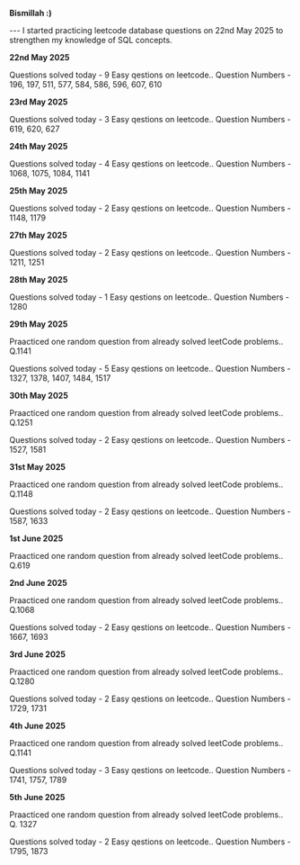 **Bismillah :)**

--- I started practicing leetcode database questions on 22nd May 2025 to strengthen my knowledge of SQL concepts.

**22nd May 2025**

Questions solved today - 9 Easy qestions on leetcode..
Question Numbers - 196, 197, 511, 577, 584, 586, 596, 607, 610

**23rd May 2025**

Questions solved today - 3 Easy qestions on leetcode..
Question Numbers - 619, 620, 627

**24th May 2025**

Questions solved today - 4 Easy qestions on leetcode..
Question Numbers - 1068, 1075, 1084, 1141

**25th May 2025**

Questions solved today - 2 Easy qestions on leetcode..
Question Numbers - 1148, 1179

**27th May 2025**

Questions solved today - 2 Easy qestions on leetcode..
Question Numbers - 1211, 1251

**28th May 2025**

Questions solved today - 1 Easy qestions on leetcode..
Question Numbers - 1280

**29th May 2025**

Praacticed one random question from already solved leetCode problems.. Q.1141

Questions solved today - 5 Easy qestions on leetcode..
Question Numbers - 1327, 1378, 1407, 1484, 1517

**30th May 2025**

Praacticed one random question from already solved leetCode problems.. Q.1251

Questions solved today - 2 Easy qestions on leetcode..
Question Numbers - 1527, 1581

**31st May 2025**

Praacticed one random question from already solved leetCode problems.. Q.1148

Questions solved today - 2 Easy qestions on leetcode..
Question Numbers - 1587, 1633

**1st June 2025**

Praacticed one random question from already solved leetCode problems.. Q.619

**2nd June 2025**

Praacticed one random question from already solved leetCode problems.. Q.1068

Questions solved today - 2 Easy qestions on leetcode..
Question Numbers - 1667, 1693

**3rd June 2025**

Praacticed one random question from already solved leetCode problems.. Q.1280

Questions solved today - 2 Easy qestions on leetcode..
Question Numbers - 1729, 1731

**4th June 2025**

Praacticed one random question from already solved leetCode problems.. Q.1141

Questions solved today - 3 Easy qestions on leetcode..
Question Numbers - 1741, 1757, 1789

**5th June 2025**

Praacticed one random question from already solved leetCode problems.. Q. 1327

Questions solved today - 2 Easy qestions on leetcode..
Question Numbers - 1795, 1873


